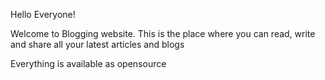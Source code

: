 Hello Everyone!

Welcome to Blogging website.
This is the place where you can read, write and share all your latest articles and blogs 

Everything is available as opensource
